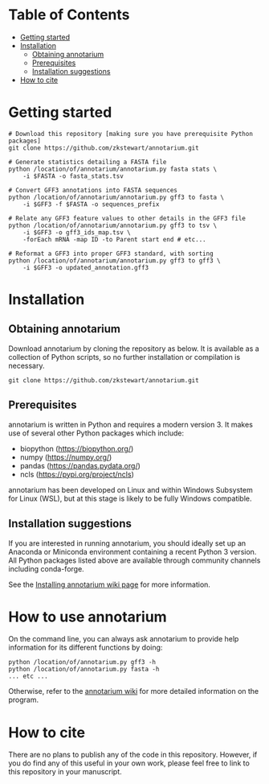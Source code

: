 # Table of Contents
- [Getting started](#getting-started)
- [Installation](#installation)
  - [Obtaining annotarium](#obtaining-annotarium)
  - [Prerequisites](#prerequisites)
  - [Installation suggestions](#installation-suggestions)
- [How to cite](#how-to-cite)

# Getting started
```
# Download this repository [making sure you have prerequisite Python packages]
git clone https://github.com/zkstewart/annotarium.git

# Generate statistics detailing a FASTA file
python /location/of/annotarium/annotarium.py fasta stats \
    -i $FASTA -o fasta_stats.tsv

# Convert GFF3 annotations into FASTA sequences
python /location/of/annotarium/annotarium.py gff3 to fasta \
    -i $GFF3 -f $FASTA -o sequences_prefix

# Relate any GFF3 feature values to other details in the GFF3 file
python /location/of/annotarium/annotarium.py gff3 to tsv \
    -i $GFF3 -o gff3_ids_map.tsv \
    -forEach mRNA -map ID -to Parent start end # etc...

# Reformat a GFF3 into proper GFF3 standard, with sorting
python /location/of/annotarium/annotarium.py gff3 to gff3 \
    -i $GFF3 -o updated_annotation.gff3 
```

# Installation
## Obtaining annotarium
Download annotarium by cloning the repository as below. It is available as a collection of Python scripts, so no further installation or compilation is necessary.

```
git clone https://github.com/zkstewart/annotarium.git
```

## Prerequisites
annotarium is written in Python and requires a modern version 3. It makes use of several other Python packages which include:
- biopython (https://biopython.org/)
- numpy (https://numpy.org/)
- pandas (https://pandas.pydata.org/)
- ncls (https://pypi.org/project/ncls)

annotarium has been developed on Linux and within Windows Subsystem for Linux (WSL), but at this stage is likely to be fully Windows compatible.

## Installation suggestions
If you are interested in running annotarium, you should ideally set up an Anaconda or Miniconda environment containing a recent Python 3 version. All Python packages listed above are available through community channels including conda-forge.

See the [Installing annotarium wiki page](https://github.com/zkstewart/annotarium/wiki/Installing-annotarium) for more information.

# How to use annotarium
On the command line, you can always ask annotarium to provide help information for its different functions by doing:

```
python /location/of/annotarium.py gff3 -h
python /location/of/annotarium.py fasta -h
... etc ...
```

Otherwise, refer to the [annotarium wiki](https://github.com/zkstewart/annotarium/wiki) for more detailed information on the program.

# How to cite
There are no plans to publish any of the code in this repository. However, if you do find any of this useful in your own work, please feel free to link to this repository in your manuscript.
